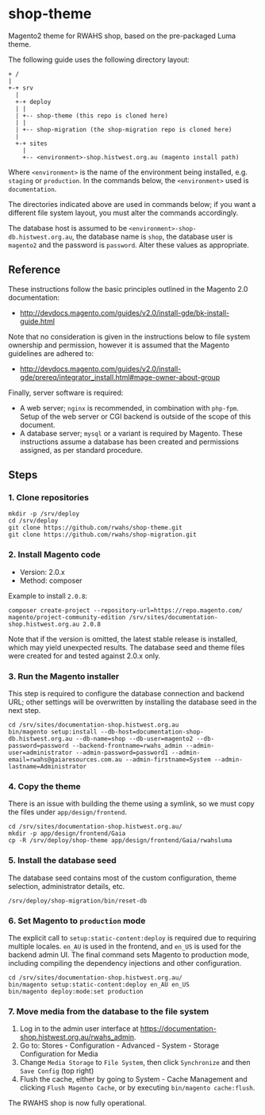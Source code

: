 # shop-theme

Magento2 theme for RWAHS shop, based on the pre-packaged Luma theme.

The following guide uses the following directory layout:

```
+ /
|
+-+ srv
  |
  +-+ deploy
  | |
  | +-- shop-theme (this repo is cloned here)
  | |
  | +-- shop-migration (the shop-migration repo is cloned here)
  |
  +-+ sites
    |
    +-- <environment>-shop.histwest.org.au (magento install path)
```

Where `<environment>` is the name of the environment being installed, e.g. `staging` or `production`.  In the commands 
below, the `<environment>` used is `documentation`.

The directories indicated above are used in commands below; if you want a different file system layout, you must alter 
the commands accordingly.

The database host is assumed to be `<environment>-shop-db.histwest.org.au`, the database name is `shop`, the database 
user is `magento2` and the password is `password`.  Alter these values as appropriate.

## Reference

These instructions follow the basic principles outlined in the Magento 2.0 documentation:

* http://devdocs.magento.com/guides/v2.0/install-gde/bk-install-guide.html

Note that no consideration is given in the instructions below to file system ownership and permission, however it is 
assumed that the Magento guidelines are adhered to:

* http://devdocs.magento.com/guides/v2.0/install-gde/prereq/integrator_install.html#mage-owner-about-group

Finally, server software is required:

* A web server; `nginx` is recommended, in combination with `php-fpm`.  Setup of the web server or CGI backend is 
outside of the scope of this document.
* A database server; `mysql` or a variant is required by Magento.  These instructions assume a database has been 
created and permissions assigned, as per standard procedure.

## Steps

### 1. Clone repositories

```
mkdir -p /srv/deploy
cd /srv/deploy
git clone https://github.com/rwahs/shop-theme.git
git clone https://github.com/rwahs/shop-migration.git
```

### 2. Install Magento code

* Version: 2.0.x
* Method: composer

Example to install `2.0.8`:

```
composer create-project --repository-url=https://repo.magento.com/ magento/project-community-edition /srv/sites/documentation-shop.histwest.org.au 2.0.8
```

Note that if the version is omitted, the latest stable release is installed, which may yield unexpected results.  The 
database seed and theme files were created for and tested against 2.0.x only.

### 3. Run the Magento installer

This step is required to configure the database connection and backend URL; other settings will be overwritten by 
installing the database seed in the next step.

```
cd /srv/sites/documentation-shop.histwest.org.au
bin/magento setup:install --db-host=documentation-shop-db.histwest.org.au --db-name=shop --db-user=magento2 --db-password=password --backend-frontname=rwahs_admin --admin-user=administrator --admin-password=password1 --admin-email=rwahs@gaiaresources.com.au --admin-firstname=System --admin-lastname=Administrator 
```

### 4. Copy the theme

There is an issue with building the theme using a symlink, so we must copy the files under `app/design/frontend`.

```
cd /srv/sites/documentation-shop.histwest.org.au/
mkdir -p app/design/frontend/Gaia
cp -R /srv/deploy/shop-theme app/design/frontend/Gaia/rwahsluma
```

### 5. Install the database seed

The database seed contains most of the custom configuration, theme selection, administrator details, etc.

```
/srv/deploy/shop-migration/bin/reset-db
```

### 6. Set Magento to `production` mode

The explicit call to `setup:static-content:deploy` is required due to requiring multiple locales.  `en_AU` is used in
the frontend, and `en_US` is used for the backend admin UI.  The final command sets Magento to production mode, 
including compiling the dependency injections and other configuration.

```
cd /srv/sites/documentation-shop.histwest.org.au/
bin/magento setup:static-content:deploy en_AU en_US
bin/magento deploy:mode:set production
```

### 7. Move media from the database to the file system

1. Log in to the admin user interface at https://documentation-shop.histwest.org.au/rwahs_admin.
2. Go to: Stores - Configuration - Advanced - System - Storage Configuration for Media
3. Change `Media Storage` to `File System`, then click `Synchronize` and then `Save Config` (top right)
4. Flush the cache, either by going to System - Cache Management and clicking `Flush Magento Cache`, or by executing 
   `bin/magento cache:flush`.

The RWAHS shop is now fully operational.
